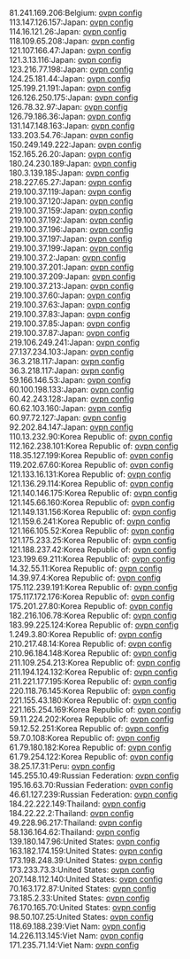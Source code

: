81.241.169.206:Belgium: [ovpn config](vpn/81_241_169_206.ovpn)  
113.147.126.157:Japan: [ovpn config](vpn/113_147_126_157.ovpn)  
114.16.121.26:Japan: [ovpn config](vpn/114_16_121_26.ovpn)  
118.109.65.208:Japan: [ovpn config](vpn/118_109_65_208.ovpn)  
121.107.166.47:Japan: [ovpn config](vpn/121_107_166_47.ovpn)  
121.3.13.116:Japan: [ovpn config](vpn/121_3_13_116.ovpn)  
123.216.77.198:Japan: [ovpn config](vpn/123_216_77_198.ovpn)  
124.25.181.44:Japan: [ovpn config](vpn/124_25_181_44.ovpn)  
125.199.21.191:Japan: [ovpn config](vpn/125_199_21_191.ovpn)  
126.126.250.175:Japan: [ovpn config](vpn/126_126_250_175.ovpn)  
126.78.32.97:Japan: [ovpn config](vpn/126_78_32_97.ovpn)  
126.79.186.36:Japan: [ovpn config](vpn/126_79_186_36.ovpn)  
131.147.148.163:Japan: [ovpn config](vpn/131_147_148_163.ovpn)  
133.203.54.76:Japan: [ovpn config](vpn/133_203_54_76.ovpn)  
150.249.149.222:Japan: [ovpn config](vpn/150_249_149_222.ovpn)  
152.165.26.20:Japan: [ovpn config](vpn/152_165_26_20.ovpn)  
180.24.230.189:Japan: [ovpn config](vpn/180_24_230_189.ovpn)  
180.3.139.185:Japan: [ovpn config](vpn/180_3_139_185.ovpn)  
218.227.65.27:Japan: [ovpn config](vpn/218_227_65_27.ovpn)  
219.100.37.119:Japan: [ovpn config](vpn/219_100_37_119.ovpn)  
219.100.37.120:Japan: [ovpn config](vpn/219_100_37_120.ovpn)  
219.100.37.159:Japan: [ovpn config](vpn/219_100_37_159.ovpn)  
219.100.37.192:Japan: [ovpn config](vpn/219_100_37_192.ovpn)  
219.100.37.196:Japan: [ovpn config](vpn/219_100_37_196.ovpn)  
219.100.37.197:Japan: [ovpn config](vpn/219_100_37_197.ovpn)  
219.100.37.199:Japan: [ovpn config](vpn/219_100_37_199.ovpn)  
219.100.37.2:Japan: [ovpn config](vpn/219_100_37_2.ovpn)  
219.100.37.201:Japan: [ovpn config](vpn/219_100_37_201.ovpn)  
219.100.37.209:Japan: [ovpn config](vpn/219_100_37_209.ovpn)  
219.100.37.213:Japan: [ovpn config](vpn/219_100_37_213.ovpn)  
219.100.37.60:Japan: [ovpn config](vpn/219_100_37_60.ovpn)  
219.100.37.63:Japan: [ovpn config](vpn/219_100_37_63.ovpn)  
219.100.37.83:Japan: [ovpn config](vpn/219_100_37_83.ovpn)  
219.100.37.85:Japan: [ovpn config](vpn/219_100_37_85.ovpn)  
219.100.37.87:Japan: [ovpn config](vpn/219_100_37_87.ovpn)  
219.106.249.241:Japan: [ovpn config](vpn/219_106_249_241.ovpn)  
27.137.234.103:Japan: [ovpn config](vpn/27_137_234_103.ovpn)  
36.3.218.117:Japan: [ovpn config](vpn/36_3_218_117.ovpn)  
36.3.218.117:Japan: [ovpn config](vpn/36_3_218_117.ovpn)  
59.166.146.53:Japan: [ovpn config](vpn/59_166_146_53.ovpn)  
60.100.198.133:Japan: [ovpn config](vpn/60_100_198_133.ovpn)  
60.42.243.128:Japan: [ovpn config](vpn/60_42_243_128.ovpn)  
60.62.103.160:Japan: [ovpn config](vpn/60_62_103_160.ovpn)  
60.97.72.127:Japan: [ovpn config](vpn/60_97_72_127.ovpn)  
92.202.84.147:Japan: [ovpn config](vpn/92_202_84_147.ovpn)  
110.13.232.90:Korea Republic of: [ovpn config](vpn/110_13_232_90.ovpn)  
112.162.238.101:Korea Republic of: [ovpn config](vpn/112_162_238_101.ovpn)  
118.35.127.199:Korea Republic of: [ovpn config](vpn/118_35_127_199.ovpn)  
119.202.67.60:Korea Republic of: [ovpn config](vpn/119_202_67_60.ovpn)  
121.133.16.131:Korea Republic of: [ovpn config](vpn/121_133_16_131.ovpn)  
121.136.29.114:Korea Republic of: [ovpn config](vpn/121_136_29_114.ovpn)  
121.140.146.175:Korea Republic of: [ovpn config](vpn/121_140_146_175.ovpn)  
121.145.66.160:Korea Republic of: [ovpn config](vpn/121_145_66_160.ovpn)  
121.149.131.156:Korea Republic of: [ovpn config](vpn/121_149_131_156.ovpn)  
121.159.6.241:Korea Republic of: [ovpn config](vpn/121_159_6_241.ovpn)  
121.166.105.52:Korea Republic of: [ovpn config](vpn/121_166_105_52.ovpn)  
121.175.233.25:Korea Republic of: [ovpn config](vpn/121_175_233_25.ovpn)  
121.188.237.42:Korea Republic of: [ovpn config](vpn/121_188_237_42.ovpn)  
123.199.69.211:Korea Republic of: [ovpn config](vpn/123_199_69_211.ovpn)  
14.32.55.11:Korea Republic of: [ovpn config](vpn/14_32_55_11.ovpn)  
14.39.97.4:Korea Republic of: [ovpn config](vpn/14_39_97_4.ovpn)  
175.112.239.191:Korea Republic of: [ovpn config](vpn/175_112_239_191.ovpn)  
175.117.172.176:Korea Republic of: [ovpn config](vpn/175_117_172_176.ovpn)  
175.201.27.80:Korea Republic of: [ovpn config](vpn/175_201_27_80.ovpn)  
182.216.106.78:Korea Republic of: [ovpn config](vpn/182_216_106_78.ovpn)  
183.99.225.124:Korea Republic of: [ovpn config](vpn/183_99_225_124.ovpn)  
1.249.3.80:Korea Republic of: [ovpn config](vpn/1_249_3_80.ovpn)  
210.217.48.14:Korea Republic of: [ovpn config](vpn/210_217_48_14.ovpn)  
210.96.184.148:Korea Republic of: [ovpn config](vpn/210_96_184_148.ovpn)  
211.109.254.213:Korea Republic of: [ovpn config](vpn/211_109_254_213.ovpn)  
211.194.124.132:Korea Republic of: [ovpn config](vpn/211_194_124_132.ovpn)  
211.221.177.195:Korea Republic of: [ovpn config](vpn/211_221_177_195.ovpn)  
220.118.76.145:Korea Republic of: [ovpn config](vpn/220_118_76_145.ovpn)  
221.155.43.180:Korea Republic of: [ovpn config](vpn/221_155_43_180.ovpn)  
221.165.254.169:Korea Republic of: [ovpn config](vpn/221_165_254_169.ovpn)  
59.11.224.202:Korea Republic of: [ovpn config](vpn/59_11_224_202.ovpn)  
59.12.52.251:Korea Republic of: [ovpn config](vpn/59_12_52_251.ovpn)  
59.7.0.108:Korea Republic of: [ovpn config](vpn/59_7_0_108.ovpn)  
61.79.180.182:Korea Republic of: [ovpn config](vpn/61_79_180_182.ovpn)  
61.79.254.122:Korea Republic of: [ovpn config](vpn/61_79_254_122.ovpn)  
38.25.17.31:Peru: [ovpn config](vpn/38_25_17_31.ovpn)  
145.255.10.49:Russian Federation: [ovpn config](vpn/145_255_10_49.ovpn)  
195.16.63.70:Russian Federation: [ovpn config](vpn/195_16_63_70.ovpn)  
46.61.127.239:Russian Federation: [ovpn config](vpn/46_61_127_239.ovpn)  
184.22.222.149:Thailand: [ovpn config](vpn/184_22_222_149.ovpn)  
184.22.22.2:Thailand: [ovpn config](vpn/184_22_22_2.ovpn)  
49.228.96.217:Thailand: [ovpn config](vpn/49_228_96_217.ovpn)  
58.136.164.62:Thailand: [ovpn config](vpn/58_136_164_62.ovpn)  
139.180.147.96:United States: [ovpn config](vpn/139_180_147_96.ovpn)  
163.182.174.159:United States: [ovpn config](vpn/163_182_174_159.ovpn)  
173.198.248.39:United States: [ovpn config](vpn/173_198_248_39.ovpn)  
173.233.73.3:United States: [ovpn config](vpn/173_233_73_3.ovpn)  
207.148.112.140:United States: [ovpn config](vpn/207_148_112_140.ovpn)  
70.163.172.87:United States: [ovpn config](vpn/70_163_172_87.ovpn)  
73.185.2.33:United States: [ovpn config](vpn/73_185_2_33.ovpn)  
76.170.165.70:United States: [ovpn config](vpn/76_170_165_70.ovpn)  
98.50.107.25:United States: [ovpn config](vpn/98_50_107_25.ovpn)  
118.69.188.239:Viet Nam: [ovpn config](vpn/118_69_188_239.ovpn)  
14.226.113.145:Viet Nam: [ovpn config](vpn/14_226_113_145.ovpn)  
171.235.71.14:Viet Nam: [ovpn config](vpn/171_235_71_14.ovpn)  
